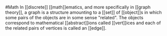 #Math 
In [[discrete]] [[math]]ematics, and more specifically in [[graph theory]], a graph is a structure amounting to a [[set]] of [[object]]s in which some pairs of the objects are in some sense "related". The objects correspond to mathematical [[abstract]]ions called [[vert]]ices and each of the related pairs of vertices is called an [[edge]].